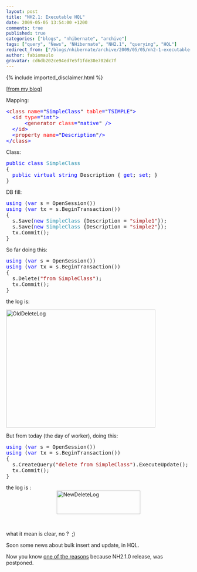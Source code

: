 ```yaml
---
layout: post
title: "NH2.1: Executable HQL"
date: 2009-05-05 13:54:00 +1200
comments: true
published: true
categories: ["blogs", "nhibernate", "archive"]
tags: ["query", "News", "NHibernate", "NH2.1", "querying", "HQL"]
redirect_from: ["/blogs/nhibernate/archive/2009/05/05/nh2-1-executable-hql.aspx"]
author: fabiomaulo
gravatar: cd6db202ce94ed7e5f1fde30e702dc7f
---
```

{% include imported_disclaimer.html %}
<p>[<a href="http://fabiomaulo.blogspot.com/">from my blog</a>]</p>
<p>Mapping:</p>
<pre class="code"><span style="color: blue">&lt;</span><span style="color: #a31515">class </span><span style="color: red">name</span><span style="color: blue">=</span>"<span style="color: blue">SimpleClass</span>" <span style="color: red">table</span><span style="color: blue">=</span>"<span style="color: blue">TSIMPLE</span>"<span style="color: blue">&gt;<br />  &lt;</span><span style="color: #a31515">id </span><span style="color: red">type</span><span style="color: blue">=</span>"<span style="color: blue">int</span>"<span style="color: blue">&gt;<br />      &lt;</span><span style="color: #a31515">generator </span><span style="color: red">class</span><span style="color: blue">=</span>"<span style="color: blue">native</span>" <span style="color: blue">/&gt;<br />  &lt;/</span><span style="color: #a31515">id</span><span style="color: blue">&gt;<br />  &lt;</span><span style="color: #a31515">property </span><span style="color: red">name</span><span style="color: blue">=</span>"<span style="color: blue">Description</span>"<span style="color: blue">/&gt;<br />&lt;/</span><span style="color: #a31515">class</span><span style="color: blue">&gt;</span></pre>
<p>Class:</p>
<pre class="code"><span style="color: blue">public class </span><span style="color: #2b91af">SimpleClass<br /></span>{<br />  <span style="color: blue">public virtual string </span>Description { <span style="color: blue">get</span>; <span style="color: blue">set</span>; }<br />}</pre>
<p>DB fill:</p>
<pre class="code"><span style="color: blue">using </span>(<span style="color: blue">var </span>s = OpenSession())<br /><span style="color: blue">using </span>(<span style="color: blue">var </span>tx = s.BeginTransaction())<br />{<br />  s.Save(<span style="color: blue">new </span><span style="color: #2b91af">SimpleClass </span>{Description = <span style="color: #a31515">"simple1"</span>});<br />  s.Save(<span style="color: blue">new </span><span style="color: #2b91af">SimpleClass </span>{Description = <span style="color: #a31515">"simple2"</span>});<br />  tx.Commit();<br />}</pre>
<p>So far doing this:</p>
<pre class="code"><span style="color: blue">using </span>(<span style="color: blue">var </span>s = OpenSession())<br /><span style="color: blue">using </span>(<span style="color: blue">var </span>tx = s.BeginTransaction())<br />{<br />  s.Delete(<span style="color: #a31515">"from SimpleClass"</span>);<br />  tx.Commit();<br />}</pre>
<p>the log is:</p>
<p><a href="/cfs-file.ashx/__key/CommunityServer.Blogs.Components.WeblogFiles/nhibernate/OldDeleteLog_5F00_05C43778.png"><img border="0" width="407" src="/cfs-file.ashx/__key/CommunityServer.Blogs.Components.WeblogFiles/nhibernate/OldDeleteLog_5F00_thumb_5F00_2C924DB8.png" alt="OldDeleteLog" height="321" style="border-top-width: 0px; display: inline; border-left-width: 0px; border-bottom-width: 0px; border-right-width: 0px" title="OldDeleteLog" /></a> <a href="http://11011.net/software/vspaste"></a></p>
<p>But from today (the day of worker), doing this:</p>
<pre class="code"><span style="color: blue">using </span>(<span style="color: blue">var </span>s = OpenSession())<br /><span style="color: blue">using </span>(<span style="color: blue">var </span>tx = s.BeginTransaction())<br />{<br />  s.CreateQuery(<span style="color: #a31515">"delete from SimpleClass"</span>).ExecuteUpdate();<br />  tx.Commit();<br />}</pre>
<p>the log is :<a href="/cfs-file.ashx/__key/CommunityServer.Blogs.Components.WeblogFiles/nhibernate/NewDeleteLog_5F00_653CF7C5.png"><img border="0" width="228" src="/cfs-file.ashx/__key/CommunityServer.Blogs.Components.WeblogFiles/nhibernate/NewDeleteLog_5F00_thumb_5F00_20FC9079.png" alt="NewDeleteLog" height="64" style="border-top-width: 0px; display: block; border-left-width: 0px; float: none; border-bottom-width: 0px; margin-left: auto; margin-right: auto; border-right-width: 0px" title="NewDeleteLog" /></a> </p>
<p>&nbsp;</p>
<p>what it mean is clear, no ?&nbsp; ;)</p>
<p>Soon some news about bulk insert and update, in HQL.</p>
<p>Now you know <span style="text-decoration: underline;">one of the reasons</span> because NH2.1.0 release, was postponed.</p>
